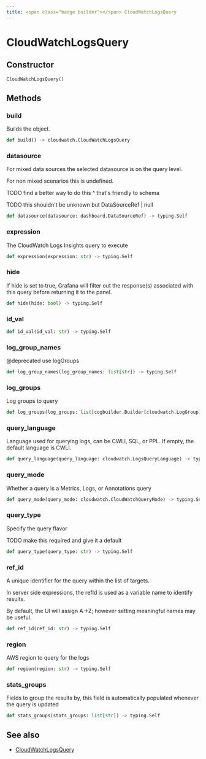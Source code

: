```yaml
---
title: <span class="badge builder"></span> CloudWatchLogsQuery
---
```

# <span class="badge builder"></span> CloudWatchLogsQuery

## Constructor

```python
CloudWatchLogsQuery()
```
## Methods

### <span class="badge object-method"></span> build

Builds the object.

```python
def build() -> cloudwatch.CloudWatchLogsQuery
```

### <span class="badge object-method"></span> datasource

For mixed data sources the selected datasource is on the query level.

For non mixed scenarios this is undefined.

TODO find a better way to do this ^ that's friendly to schema

TODO this shouldn't be unknown but DataSourceRef | null

```python
def datasource(datasource: dashboard.DataSourceRef) -> typing.Self
```

### <span class="badge object-method"></span> expression

The CloudWatch Logs Insights query to execute

```python
def expression(expression: str) -> typing.Self
```

### <span class="badge object-method"></span> hide

If hide is set to true, Grafana will filter out the response(s) associated with this query before returning it to the panel.

```python
def hide(hide: bool) -> typing.Self
```

### <span class="badge object-method"></span> id_val

```python
def id_val(id_val: str) -> typing.Self
```

### <span class="badge object-method"></span> log_group_names

@deprecated use logGroups

```python
def log_group_names(log_group_names: list[str]) -> typing.Self
```

### <span class="badge object-method"></span> log_groups

Log groups to query

```python
def log_groups(log_groups: list[cogbuilder.Builder[cloudwatch.LogGroup]]) -> typing.Self
```

### <span class="badge object-method"></span> query_language

Language used for querying logs, can be CWLI, SQL, or PPL. If empty, the default language is CWLI.

```python
def query_language(query_language: cloudwatch.LogsQueryLanguage) -> typing.Self
```

### <span class="badge object-method"></span> query_mode

Whether a query is a Metrics, Logs, or Annotations query

```python
def query_mode(query_mode: cloudwatch.CloudWatchQueryMode) -> typing.Self
```

### <span class="badge object-method"></span> query_type

Specify the query flavor

TODO make this required and give it a default

```python
def query_type(query_type: str) -> typing.Self
```

### <span class="badge object-method"></span> ref_id

A unique identifier for the query within the list of targets.

In server side expressions, the refId is used as a variable name to identify results.

By default, the UI will assign A->Z; however setting meaningful names may be useful.

```python
def ref_id(ref_id: str) -> typing.Self
```

### <span class="badge object-method"></span> region

AWS region to query for the logs

```python
def region(region: str) -> typing.Self
```

### <span class="badge object-method"></span> stats_groups

Fields to group the results by, this field is automatically populated whenever the query is updated

```python
def stats_groups(stats_groups: list[str]) -> typing.Self
```

## See also

 * <span class="badge object-type-class"></span> [CloudWatchLogsQuery](./object-CloudWatchLogsQuery.md)
